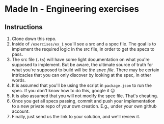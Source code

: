 # Made In - Engineering exercises

## Instructions

1. Clone down this repo.
2. Inside of `/exercises/ex_1` you'll see a src and a spec file. The goal is to implement the required logic in the src file, in order to get the specs to pass.
3. The src file (`.ts`) will have some light documentation on what you're supposed to implement. But be aware, the ultimate source of truth for what you're supposed to build will be _the spec file_. There may be certain intricacies that you can only discover by looking at the spec, in other words.
4. It is assumed that you'll be using the script in `package.json` to run the spec. If you don't know how to do this, google it 😉
5. It is also assumed that you will not modify the spec file. That's cheating.
6. Once you get all specs passing, commit and push your implementation to a new private repo of your own creation. E.g., under your own github account. 
7. Finally, just send us the link to your solution, and we'll review it.
